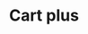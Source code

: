 ---
title: Cart plus
tags: ["cart", "plus", "add", "include", "shopping", "purchase", "buy"]
icon: cart-plus
svg: '<svg xmlns="http://www.w3.org/2000/svg" width="24" height="24" fill="none" viewBox="0 0 24 24" stroke-width="1.5" stroke-linecap="round" stroke-linejoin="round" stroke="currentColor"><path d="M10.5 10h4m-2-2v4m4 9a1.5 1.5 0 1 0 0-3 1.5 1.5 0 0 0 0 3m-8 0a1.5 1.5 0 1 0 0-3 1.5 1.5 0 0 0 0 3M3.71 5.4h15.214c1.378 0 2.373 1.27 1.995 2.548l-1.654 5.6C19.01 14.408 18.196 15 17.27 15H8.112c-.927 0-1.742-.593-1.996-1.452zm0 0L3 3"/></svg>'
---